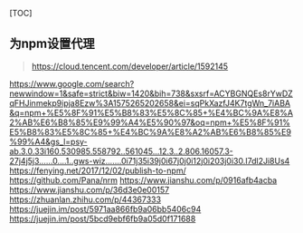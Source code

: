 [TOC]



## 为npm设置代理

> https://cloud.tencent.com/developer/article/1592145

https://www.google.com/search?newwindow=1&safe=strict&biw=1420&bih=738&sxsrf=ACYBGNQEs8rYwDZqFHJinmekp9ipja8Ezw%3A1575265202658&ei=sqPkXazfJ4K7tgWn_7iABA&q=npm+%E5%8F%91%E5%B8%83%E5%8C%85+%E4%BC%9A%E8%A2%AB%E6%B8%85%E9%99%A4%E5%90%97&oq=npm+%E5%8F%91%E5%B8%83%E5%8C%85+%E4%BC%9A%E8%A2%AB%E6%B8%85%E9%99%A4&gs_l=psy-ab.3.0.33i160.530985.558792..561045...12.3..2.806.16057.3-27j4j5j3......0....1..gws-wiz.......0i71j35i39j0i67j0j0i12j0i203j0i30.I7dl2Ji8Us4
https://fenying.net/2017/12/02/publish-to-npm/
https://github.com/Pana/nrm
https://www.jianshu.com/p/0916afb4acba
https://www.jianshu.com/p/36d3e0e00157
https://zhuanlan.zhihu.com/p/44367333
https://juejin.im/post/5971aa866fb9a06bb5406c94
https://juejin.im/post/5bcd9ebf6fb9a05d0f171688